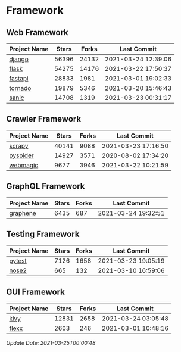 # Framework

## Web Framework
| Project Name | Stars | Forks | Last Commit |
| ------------ | ----- | ----- | ----------- |
| [django](https://github.com/django/django) | 56396 | 24132 | 2021-03-24 12:39:06 |
| [flask](https://github.com/pallets/flask) | 54275 | 14176 | 2021-03-22 17:50:37 |
| [fastapi](https://github.com/tiangolo/fastapi) | 28833 | 1981 | 2021-03-01 19:02:33 |
| [tornado](https://github.com/tornadoweb/tornado) | 19879 | 5346 | 2021-03-20 15:46:43 |
| [sanic](https://github.com/sanic-org/sanic) | 14708 | 1319 | 2021-03-23 00:31:17 |

## Crawler Framework
| Project Name | Stars | Forks | Last Commit |
| ------------ | ----- | ----- | ----------- |
| [scrapy](https://github.com/scrapy/scrapy) | 40141 | 9088 | 2021-03-23 17:16:50 |
| [pyspider](https://github.com/binux/pyspider) | 14927 | 3571 | 2020-08-02 17:34:20 |
| [webmagic](https://github.com/code4craft/webmagic) | 9677 | 3946 | 2021-03-22 10:21:59 |

## GraphQL Framework
| Project Name | Stars | Forks | Last Commit |
| ------------ | ----- | ----- | ----------- |
| [graphene](https://github.com/graphql-python/graphene) | 6435 | 687 | 2021-03-24 19:32:51 |

## Testing Framework
| Project Name | Stars | Forks | Last Commit |
| ------------ | ----- | ----- | ----------- |
| [pytest](https://github.com/pytest-dev/pytest) | 7126 | 1658 | 2021-03-23 19:05:19 |
| [nose2](https://github.com/nose-devs/nose2) | 665 | 132 | 2021-03-10 16:59:06 |

## GUI Framework
| Project Name | Stars | Forks | Last Commit |
| ------------ | ----- | ----- | ----------- |
| [kivy](https://github.com/kivy/kivy) | 12831 | 2658 | 2021-03-24 03:05:48 |
| [flexx](https://github.com/flexxui/flexx) | 2603 | 246 | 2021-03-01 10:48:16 |

*Update Date: 2021-03-25T00:00:48*